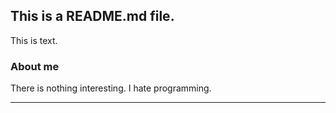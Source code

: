 ## This is a README.md file.
This is text.
### About me
There is nothing interesting.
I hate programming.
<hr>
